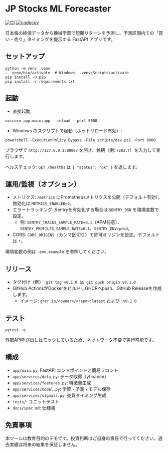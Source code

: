 # JP Stocks ML Forecaster

[![CI](https://github.com/kaenozu/trade/actions/workflows/ci.yml/badge.svg)](https://github.com/kaenozu/trade/actions/workflows/ci.yml)
[![codecov](https://codecov.io/gh/kaenozu/trade/branch/main/graph/badge.svg)](https://codecov.io/gh/kaenozu/trade)

日本株の終値データから機械学習で短期リターンを予測し、予測区間内での「買い・売り」タイミングを提示する FastAPI アプリです。

## セットアップ

```
python -m venv .venv
. .venv/bin/activate  # Windows: .venv\Scripts\activate
pip install -U pip
pip install -r requirements.txt
```

## 起動

- 直接起動:

```
uvicorn app.main:app --reload --port 8000
```

- Windows のスクリプトで起動（ホットリロード有効）:

```
powershell -ExecutionPolicy Bypass -File scripts/dev.ps1 -Port 8000
```

ブラウザで `http://127.0.0.1:8000/` を開き、銘柄（例: `7203.T`）を入力して実行します。

ヘルスチェック: `GET /healthz` は `{ "status": "ok" }` を返します。

## 運用/監視（オプション）

- メトリクス: `/metrics` にPrometheusメトリクスを公開（デフォルト有効）。無効化は `METRICS_ENABLED=0`。
- エラートラッキング: Sentryを有効化する場合は `SENTRY_DSN` を環境変数で設定。
  - 例: `SENTRY_TRACES_SAMPLE_RATE=0.1`（APM任意）、`SENTRY_PROFILES_SAMPLE_RATE=0.1`、`SENTRY_ENV=prod`。
 - CORS: `CORS_ORIGINS`（カンマ区切り）で許可オリジンを設定。デフォルトは `*`。

環境変数の例は `.env.example` を参照してください。

## リリース

- タグ付け（例）: `git tag v0.1.0 && git push origin v0.1.0`
- GitHub ActionsがDockerをビルドしGHCRへpush、GitHub Releaseを作成します。
  - イメージ: `ghcr.io/<owner>/<repo>:latest` および `:v0.1.0`

## テスト

```
pytest -q
```

外部API呼び出しはモックしているため、ネットワーク不要で実行可能です。

## 構成

- `app/main.py`: FastAPI エンドポイントと簡易フロント
- `app/services/data.py`: データ取得（yfinance）
- `app/services/features.py`: 特徴量生成
- `app/services/model.py`: 学習・予測・モデル保存
- `app/services/signals.py`: 売買タイミング生成
- `tests/`: ユニットテスト
- `docs/spec.md`: 仕様書

## 免責事項
本ツールは教育目的のデモです。投資判断はご自身の責任で行ってください。過去実績は将来の結果を保証しません。

